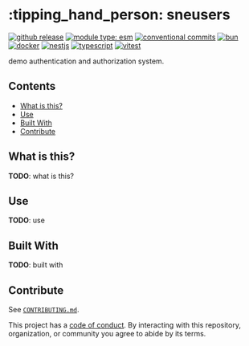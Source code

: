 # \:tipping\_hand\_person: sneusers

[![github release](https://img.shields.io/github/v/release/flex-development/sneusers.svg?include_prereleases\&sort=semver)](https://github.com/flex-development/sneusers/releases/latest)
[![module type: esm](https://img.shields.io/badge/module%20type-esm-brightgreen)](https://github.com/voxpelli/badges-cjs-esm)
[![conventional commits](https://img.shields.io/badge/-conventional%20commits-fe5196?logo=conventional-commits\&logoColor=ffffff)](https://conventionalcommits.org)
[![bun](https://img.shields.io/badge/-bun-2c8ebb?style=flat\&logo=bun\&logoColor=ffffff)](https://bun.sh)
[![docker](https://badgen.net/badge/-/docker?icon=docker\&label)](https://docker.com)
[![nestjs](https://badgen.net/badge/-/nestjs?color=e0234e\&icon=https://iconape.com/wp-content/files/kr/371166/svg/371166.svg\&iconColor=white\&label)](https://nestjs.com)
[![typescript](https://img.shields.io/badge/-typescript-3178c6?logo=typescript\&logoColor=ffffff)](https://typescriptlang.org)
[![vitest](https://img.shields.io/badge/-vitest-6e9f18?style=flat\&logo=vitest\&logoColor=ffffff)](https://vitest.dev)

demo authentication and authorization system.

## Contents

- [What is this?](#what-is-this)
- [Use](#use)
- [Built With](#built-with)
- [Contribute](#contribute)

## What is this?

**TODO**: what is this?

## Use

**TODO**: use

## Built With

**TODO**: built with

## Contribute

See [`CONTRIBUTING.md`](CONTRIBUTING.md).

This project has a [code of conduct](./CODE_OF_CONDUCT.md). By interacting with this repository, organization, or
community you agree to abide by its terms.

<!-- [neusers]: https://github.com/flex-development/neusers -->

<!-- [typescript]: https://typescriptlang.org -->
